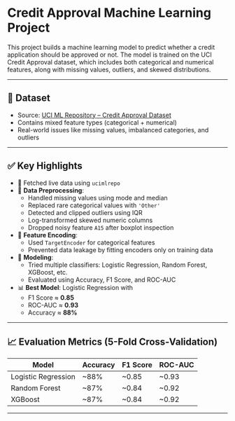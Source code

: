 # Credit Approval Machine Learning Project

This project builds a machine learning model to predict whether a credit application should be approved or not. The model is trained on the UCI Credit Approval dataset, which includes both categorical and numerical features, along with missing values, outliers, and skewed distributions.

---

## 📂 Dataset

- Source: [UCI ML Repository – Credit Approval Dataset](https://archive.ics.uci.edu/dataset/27/credit+approval)
- Contains mixed feature types (categorical + numerical)
- Real-world issues like missing values, imbalanced categories, and outliers

---

## ✅ Key Highlights

- 🔄 Fetched live data using `ucimlrepo`
- 🧼 **Data Preprocessing**:
  - Handled missing values using mode and median
  - Replaced rare categorical values with `'Other'`
  - Detected and clipped outliers using IQR
  - Log-transformed skewed numeric columns
  - Dropped noisy feature `A15` after boxplot inspection
- 🧠 **Feature Encoding**:
  - Used `TargetEncoder` for categorical features
  - Prevented data leakage by fitting encoders only on training data
- 🧪 **Modeling**:
  - Tried multiple classifiers: Logistic Regression, Random Forest, XGBoost, etc.
  - Evaluated using Accuracy, F1 Score, and ROC-AUC
- 📊 **Best Model**: Logistic Regression with
  - F1 Score ≈ **0.85**
  - ROC-AUC ≈ **0.93**
  - Accuracy ≈ **88%**

---

## 📈 Evaluation Metrics (5-Fold Cross-Validation)

| Model               | Accuracy | F1 Score | ROC-AUC |
|---------------------|----------|----------|---------|
| Logistic Regression | ~88%     | ~0.85    | ~0.93   |
| Random Forest       | ~87%     | ~0.84    | ~0.92   |
| XGBoost             | ~87%     | ~0.84    | ~0.92   |

---

